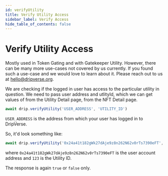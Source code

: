 ```yaml
---
id: verifyUtility
title: Verify Utility Access
sidebar_label: Verify Access
hide_table_of_contents: false
---
```


# Verify Utility Access
Mostly used in Token Gating and with Gatekeeper Utility. However, there can be many more use-cases not covered by us currently. If you found such a use-case and we would love to learn about it. Please reach out to us at [hello@dripverse.org](mailto:hello@dripverse.org).

We are checking if the logged in user has access to the particular utility in question. We need to pass user address and utlityId, which we can get values of from the Utility Detail page, from the NFT Detail page.

```js
await drip.verifyUtility('USER_ADDRESS', 'UTILITY_ID')
```
`USER_ADDRESS` is the address from which your user has logged in to DripVerse.

So, it'd look something like:
```js
await drip.verifyUtility('0x24a41t182gWk27dAje9z8n262N62v0rTs7390eFT', '123');
```
where `0x24a41t182gWk27dAje9z8n262N62v0rTs7390eFT` is the user account address and `123` is the Utility ID.

The response is again `true` or `false` only.
